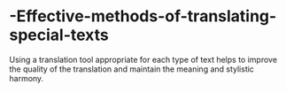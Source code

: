 # -Effective-methods-of-translating-special-texts
Using a translation tool appropriate for each type of text helps to improve the quality of the translation and maintain the meaning and stylistic harmony.
